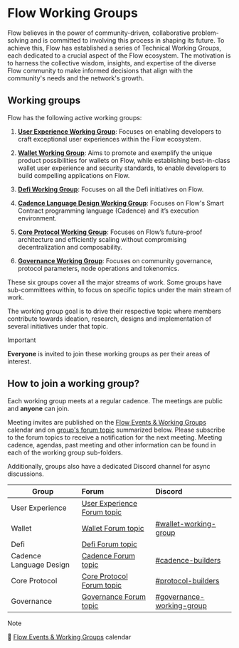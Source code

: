 # Flow Working Groups

Flow believes in the power of community-driven, collaborative problem-solving and is committed to involving this process in shaping its future.
To achieve this, Flow has established a series of Technical Working Groups, each dedicated to a crucial aspect of the Flow ecosystem.
The motivation is to harness the collective wisdom, insights, and expertise of the diverse Flow community to make informed decisions that align with the community's needs and the network's growth.

## Working groups

Flow has the following active working groups:

1. **[User Experience Working Group](./user_experience_working_group)**: Focuses on enabling developers to craft exceptional user experiences within the Flow ecosystem.


2. **[Wallet Working Group](./wallet_working_group)**: Aims to promote and exemplify the unique product possibilities for wallets on Flow, while establishing best-in-class wallet user experience and security standards, to enable developers to build compelling applications on Flow.


3. **[Defi Working Group](./defi_working_group)**: Focuses on all the Defi initiatives on Flow.


4. **[Cadence Language Design Working Group](./cadence_language_design_working_group)**: Focuses on Flow's Smart Contract programming language (Cadence) and it’s execution environment.


5. **[Core Protocol Working Group](./core_protocol_working_group)**: Focuses on Flow’s future-proof architecture and efficiently scaling without compromising decentralization and composability.


6. **[Governance Working Group](./governance_working_group)**: Focuses on community governance, protocol parameters, node operations and tokenomics.


These six groups cover all the major streams of work. Some groups have sub-committees within, to focus on specific topics under the main stream of work.

The working group goal is to drive their respective topic where members contribute towards ideation, research, designs and implementation of several initiatives under that topic.

> [!IMPORTANT]
> **Everyone** is invited to join these working groups as per their areas of interest. 
>

## How to join a working group?

Each working group meets at a regular cadence. The meetings are public and **anyone** can join.

Meeting invites are published on the [Flow Events & Working Groups](https://bit.ly/flow-events-calendar) calendar and on [group's forum topic](https://forum.flow.com/c/governance/flow-working-groups/40) summarized below. Please subscribe to the forum topics to receive a notification for the next meeting.
Meeting cadence, agendas, past meeting and other information can be found in each of the working group sub-folders.

Additionally, groups also have a dedicated Discord channel for async discussions.


| Group                   | Forum                                                                                        | Discord                                                                                          |
|-------------------------|:---------------------------------------------------------------------------------------------|:-------------------------------------------------------------------------------------------------|
| User Experience         | [User Experience Forum topic](https://forum.flow.com/t/user-experience-working-group/5496)   |                                                                                                  |
| Wallet                  | [Wallet Forum topic](https://forum.flow.com/t/flow-wallet-working-group/5577)                | [#wallet-working-group](https://discord.com/channels/613813861610684416/1197612609864728616)     |
| Defi                    | [Defi Forum topic](https://forum.flow.com/t/defi-working-group/5598/2)                       |                                                                                                  |
| Cadence Language Design | [Cadence Forum topic](https://forum.flow.com/t/cadence-language-design-working-group/5437)   | [#cadence-builders](https://discord.com/channels/613813861610684416/1108479699732152503)         |
| Core Protocol           | [Core Protocol Forum topic](https://forum.flow.com/t/core-protocol-working-group-cp-wg/5578) | [#protocol-builders](https://discord.com/channels/613813861610684416/1108968095982293002)        |
| Governance              | [Governance Forum topic](https://forum.flow.com/t/governance-working-group-gwg/5403)         | [#governance-working-group](https://discord.com/channels/613813861610684416/1179919909648601118) |


> [!NOTE]
> 📆 [Flow Events & Working Groups](https://bit.ly/flow-events-calendar) calendar
>

